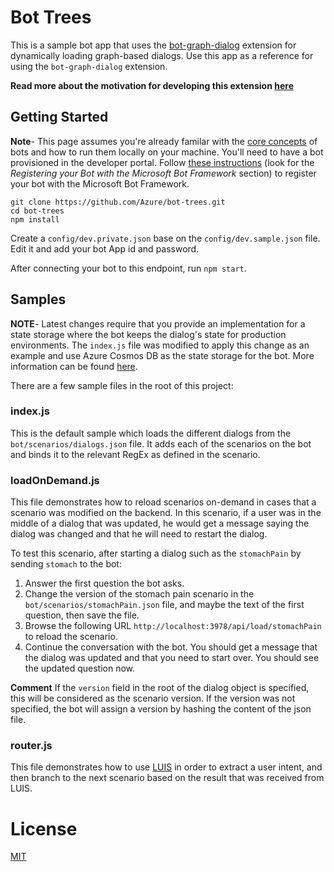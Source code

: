 # Bot Trees
This is a sample bot app that uses the [bot-graph-dialog](https://github.com/Azure/bot-graph-dialog) extension for dynamically loading graph-based dialogs.
Use this app as a reference for using the `bot-graph-dialog` extension.

**Read more about the motivation for developing this extension [here](https://www.microsoft.com/developerblog/real-life-code/2016/11/11/Bot-Graph-Dialog.html)**


## Getting Started

**Note**- This page assumes you're already familar with the [core concepts](https://docs.botframework.com/en-us/node/builder/guides/core-concepts/#navtitle) of bots and how to run them locally on your machine. 
You'll need to have a bot provisioned in the developer portal. Follow [these instructions](https://docs.botframework.com/en-us/csharp/builder/sdkreference/gettingstarted.html) (look for the _Registering your Bot with the Microsoft Bot Framework_ section) to register your bot with the Microsoft Bot Framework.

```
git clone https://github.com/Azure/bot-trees.git
cd bot-trees
npm install
```

Create a `config/dev.private.json` base on the `config/dev.sample.json` file. Edit it and add your bot App id and password.

After connecting your bot to this endpoint, run `npm start`.



## Samples

**NOTE**- Latest changes require that you provide an implementation for a state storage where the bot keeps the dialog's state for production environments. The `index.js` file was modified to apply this change as an example and use Azure Cosmos DB as the state storage for the bot. More information can be found [here](https://docs.microsoft.com/en-us/bot-framework/nodejs/bot-builder-nodejs-state).

There are a few sample files in the root of this project:

### index.js
This is the default sample which loads the different dialogs from the `bot/scenarios/dialogs.json` file.
It adds each of the scenarios on the bot and binds it to the relevant RegEx as defined in the scenario.

### loadOnDemand.js
This file demonstrates how to reload scenarios on-demand in cases that a scenario was modified on the backend.
In this scenario, if a user was in the middle of a dialog that was updated, he would get a message saying the dialog was changed and that he will need to restart the dialog.

To test this scenario, after starting a dialog such as the `stomachPain` by sending `stomach` to the bot:

1. Answer the first question the bot asks.
2. Change the version of the stomach pain scenario in the `bot/scenarios/stomachPain.json` file, and maybe the text of the first question, then save the file.
3. Browse the following URL `http://localhost:3978/api/load/stomachPain` to reload the scenario.
4. Continue the conversation with the bot. You should get a message that the dialog was updated and that you need to start over. You should see the updated question now.

**Comment** If the `version` field in the root of the dialog object is specified, this will be considered as the scenario version. If the version was not specified, the bot will assign a version by hashing the content of the json file.

### router.js
This file demonstrates how to use [LUIS](https://www.luis.ai/) in order to extract a user intent, and then branch to the next scenario based on the result that was received from LUIS. 

# License
[MIT](LICENSE)

